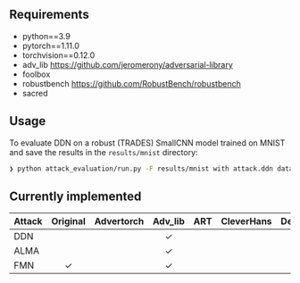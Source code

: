 ## Requirements

- python==3.9
- pytorch==1.11.0
- torchvision==0.12.0
- adv_lib https://github.com/jeromerony/adversarial-library
- foolbox
- robustbench https://github.com/RobustBench/robustbench
- sacred

## Usage

To evaluate DDN on a robust (TRADES) SmallCNN model trained on MNIST and save the results in the `results/mnist`
directory:

```bash
❯ python attack_evaluation/run.py -F results/mnist with attack.ddn dataset.mnist model.mnist_smallcnn model.robust=trades
```

## Currently implemented

| Attack | Original | Advertorch | Adv_lib | ART | CleverHans | DeepRobust | Foolbox | Torchattacks |
|--------|:--------:|:----------:|:-------:|:---:|:----------:|:----------:|:-------:|:------------:|
| DDN    |          |            |    ✓    |     |            |            |         |              |
| ALMA   |          |            |    ✓    |     |            |            |         |              |
| FMN    |    ✓     |            |    ✓    |     |            |            |         |              |